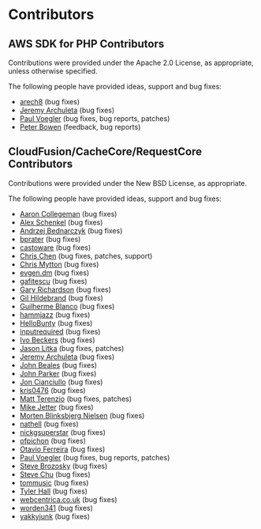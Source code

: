 # Contributors

## AWS SDK for PHP Contributors

Contributions were provided under the Apache 2.0 License, as appropriate, unless otherwise specified.

The following people have provided ideas, support and bug fixes:

* [arech8](http://developer.amazonwebservices.com/connect/profile.jspa?userID=154435) (bug fixes)
* [Jeremy Archuleta](http://code.google.com/u/jeremy.archuleta/) (bug fixes)
* [Paul Voegler](mailto:voegler@gmx.de) (bug fixes, bug reports, patches)
* [Peter Bowen](http://github.com/pzb) (feedback, bug reports)


## CloudFusion/CacheCore/RequestCore Contributors

Contributions were provided under the New BSD License, as appropriate.

The following people have provided ideas, support and bug fixes:

* [Aaron Collegeman](http://blog.aaroncollegeman.com) (bug fixes)
* [Alex Schenkel](http://code.google.com/u/alex.schenkel/) (bug fixes)
* [Andrzej Bednarczyk](http://kreo-consulting.com) (bug fixes)
* [bprater](http://code.google.com/u/bprater/) (bug fixes)
* [castoware](http://code.google.com/u/castoware/) (bug fixes)
* [Chris Chen](http://github.com/chrischen) (bug fixes, patches, support)
* [Chris Mytton](http://hecticjeff.net) (bug fixes)
* [evgen.dm](http://code.google.com/u/evgen.dm/) (bug fixes)
* [gafitescu](http://code.google.com/u/gafitescu/) (bug fixes)
* [Gary Richardson](http://code.google.com/u/gary.richardson/) (bug fixes)
* [Gil Hildebrand](http://squidoo.com) (bug fixes)
* [Guilherme Blanco](http://blog.bisna.com) (bug fixes)
* [hammjazz](http://code.google.com/u/hammjazz/) (bug fixes)
* [HelloBunty](http://code.google.com/u/HelloBunty/) (bug fixes)
* [inputrequired](http://code.google.com/u/inputrequired/) (bug fixes)
* [Ivo Beckers](http://infopractica.nl) (bug fixes)
* [Jason Litka](http://jasonlitka.com) (bug fixes, patches)
* [Jeremy Archuleta](http://code.google.com/u/jeremy.archuleta/) (bug fixes)
* [John Beales](http://johnbeales.com) (bug fixes)
* [John Parker](http://code.google.com/u/john3parker/) (bug fixes)
* [Jon Cianciullo](http://code.google.com/u/jon.cianciullo/) (bug fixes)
* [kris0476](http://code.google.com/u/kris0476/) (bug fixes)
* [Matt Terenzio](http://jour.nali.st/blog) (bug fixes, patches)
* [Mike Jetter](http://mbjetter.com) (bug fixes)
* [Morten Blinksbjerg Nielsen](http://mbn.dk) (bug fixes)
* [nathell](http://code.google.com/u/nathell/) (bug fixes)
* [nickgsuperstar](http://code.google.com/u/nickgsuperstar/) (bug fixes)
* [ofpichon](http://code.google.com/u/ofpichon/) (bug fixes)
* [Otavio Ferreira](http://otaviofff.me) (bug fixes)
* [Paul Voegler](mailto:voegler@gmx.de) (bug fixes, bug reports, patches)
* [Steve Brozosky](http://code.google.com/u/@UBZWSlJVBxhHXAN1/) (bug fixes)
* [Steve Chu](http://stevechu.org) (bug fixes)
* [tommusic](http://code.google.com/u/tommusic/) (bug fixes)
* [Tyler Hall](http://clickontyler.com) (bug fixes)
* [webcentrica.co.uk](http://code.google.com/u/@VhBQQldUBBBEXAF1/) (bug fixes)
* [worden341](http://github.com/worden341) (bug fixes)
* [yakkyjunk](http://code.google.com/u/yakkyjunk/) (bug fixes)

